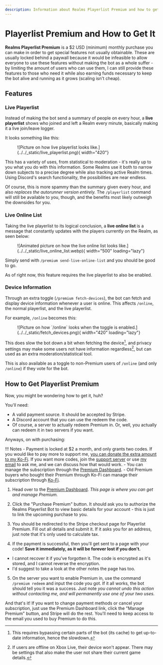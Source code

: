 ```yaml
---
description: Information about Realms Playerlist Premium and how to get it.
---
```



# Playerlist Premium and How to Get It

**Realms Playerlist Premium** is a $2 USD (minimum) monthly purchase you can make in order to get special features not usually obtainable. These are usually locked behind a paywall because it would be infeasible to allow everyone to use these features without making the bot as a whole suffer - by limiting the amount of users who can use them, I can still provide these features to those who need it while also earning funds necessary to keep the bot alive and running as it grows (scaling isn't cheap).

## Features

### Live Playerlist

Instead of making the bot send a summary of people on every hour, a **live playerlist** shows who joined and left a Realm every minute, basically making it a live join/leave logger.

It looks something like this:

<figure markdown>
  ![Picture on how live playerlist looks like.](../../_static/live_playerlist.png){ width="420"}
</figure>

This has a variety of uses, from statistical to moderation - it's really up to you what you do with this information. Some Realms use it both to narrow down subjects to a precise degree while also tracking active Realm times. Using Discord's search functionality, the possibilities are near endless.

Of course, this is more spammy than the summary given every hour, and also *replaces the autorunner version entirely.* The `/playerlist` command will still be available to you, though, and the benefits most likely outweigh the downsides for you.

### Live Online List

Taking the live playerlist to its logical conclusion, a **live online list** is a message that constantly updates with the players currently on the Realm, as seen below:

<figure markdown>
  ![Animated picture on how the live online list looks like.](../../_static/live_online_list.webp){ width="500" loading="lazy"}
</figure>

Simply send with `/premium send-live-online-list` and you should be good to go.

As of right now, this feature requires the live playerlist to also be enabled.

### Device Information

Through an extra toggle (`/premium fetch-devices`), the bot can fetch and display device information whenever a user is online. This affects `/online`, the normal playerlist, and the live playerlist.

For example, `/online` becomes this:

<figure markdown>
  ![Picture on how `/online` looks when the toggle is enabled.](../../_static/fetch_devices.png){ width="420" loading="lazy"}
</figure>

This does slow the bot down a bit when fetching the device[^1], and privacy settings may make some users not have information regardless[^2], but can used as an extra moderation/statistical tool.

This is also available as a toggle to non-Premium users of `/online` (and only `/online`) if they vote for the bot.

## How to Get Playerlist Premium

Now, you might be wondering how to get it, huh?

You'll need:
- A valid payment source. It should be accepted by Stripe.
- A Discord account that you can use the redeem the code.
- Of course, a server to actually redeem Premium in. Or, well, you actually can redeem it in two servers if you want.

Anyways, on with purchasing:

!!! Notes
    - Payment is locked at $2 a month, and only grants two codes. If you would like to pay more to support me, [you can donate the extra amount to my Ko-Fi](https://ko-fi.com/astreatss). If you want more codes, join the [support server](https://discord.gg/NSdetwGjpK) or use [my email](mailto:discord@astrea.cc) to ask me, and we can discuss how that would work.
    - You can manage the subscription through the [Premium Dashboard](https://rpldash.astrea.cc/premium/).
      - Old Premium buyers who bought their Premium through Ko-Fi can manage their subscription through [Ko-Fi](https://ko-fi.com).

1. Head over to the [Premium Dashboard](https://rpldash.astrea.cc/premium/). *This page is where you can get and manage Premium.*
    
2. Click the "Purchase Premium" button. It should ask you to authorize the Realms Playerlist Bot to view basic details for your account - this is just to link the upcoming purchase to you.

3. You should be redirected to the Stripe checkout page for Playerlist Premium. Fill out all details and submit it. If it asks you for an address, just note that it's only used to calculate tax.

4. If the payment is successful, then you'll get sent to a page with your code! **Save it immediately, as it will be forever lost if you don't.**

  - I cannot recover it if you've forgotten it. The code is encrypted as it's stored, and I cannot reverse the encryption.
  - I'd suggest to take a look at the other notes the page has too.

5. On the server you want to enable Premium in, use the command `/premium redeem` and input the code you got. If it all works, the bot should tell you it was a success. Just note *you cannot undo this action without contacting me, and will permanently use one of your two uses.*

And that's it! If you want to change payment methods or cancel your subscription, just use the Premium Dashboard link, click the "Manage Premium" button, and Stripe will do the rest. You'll need to keep access to the email you used to buy Premium to do this.

[^1]: This requires bypassing certain parts of the bot (its cache) to get up-to-date information, hence the slowdown.
[^2]: If users are offline on Xbox Live, their device won't appear. There may be settings that also make the user not share their current game details.
